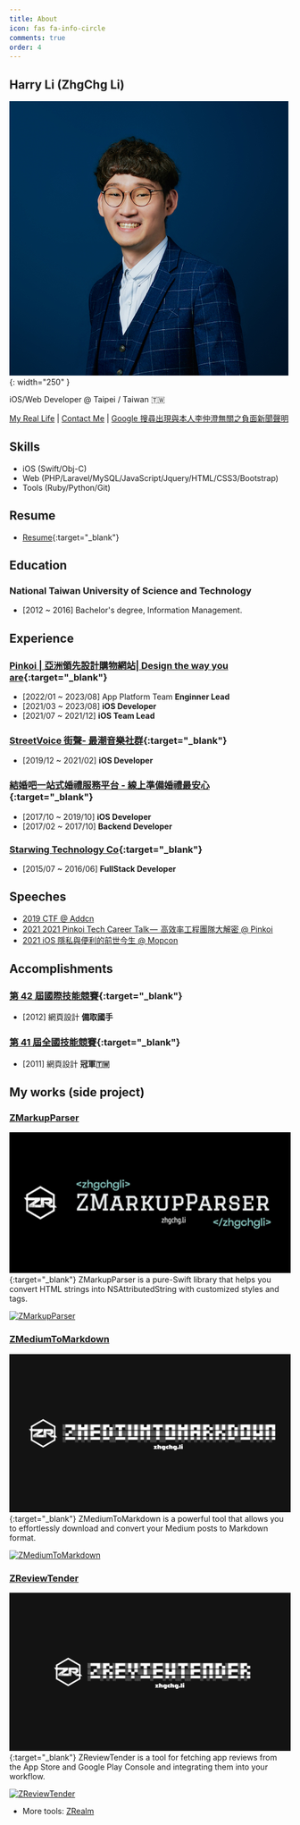 ```yaml
---
title: About
icon: fas fa-info-circle
comments: true
order: 4
---
```


## Harry Li (ZhgChg Li)
![](/assets/images/zhgchgli.jpg){: width="250" }

iOS/Web Developer @ Taipei / Taiwan 🇹🇼

[My Real Life](/real/) | [Contact Me](/contact/) | [Google 搜尋出現與本人李仲澄無關之負面新聞聲明](/posts/declaration_for_google_search_result/)

## Skills
- iOS (Swift/Obj-C)
- Web (PHP/Laravel/MySQL/JavaScript/Jquery/HTML/CSS3/Bootstrap)
- Tools (Ruby/Python/Git)

## Resume
- [Resume](https://resume.zhgchg.li){:target="_blank"}


## Education
### National Taiwan University of Science and Technology
- [2012 ~ 2016] Bachelor's degree, Information Management.

## Experience

### [Pinkoi | 亞洲領先設計購物網站| Design the way you are](https://www.pinkoi.com/){:target="_blank"}
- [2022/01 ~ 2023/08] App Platform Team **Enginner Lead**
- [2021/03 ~ 2023/08] **iOS Developer**
- [2021/07 ~ 2021/12] **iOS Team Lead**

### [StreetVoice 街聲- 最潮音樂社群](https://streetvoice.com/){:target="_blank"}
- [2019/12 ~ 2021/02] **iOS Developer**

### [結婚吧一站式婚禮服務平台 - 線上準備婚禮最安心](https://www.marry.com.tw/){:target="_blank"}

- [2017/10 ~ 2019/10] **iOS Developer**
- [2017/02 ~ 2017/10] **Backend Developer**

### [Starwing Technology Co](https://digitimes.com.tw/iot/startupteam_detail.asp?sid=S2019050010){:target="_blank"}
- [2015/07 ~ 2016/06] **FullStack Developer**

## Speeches
- [2019 CTF @ Addcn](/posts/729d7b6817a4/)
- [2021 2021 Pinkoi Tech Career Talk —  高效率工程團隊大解密 @ Pinkoi](/posts/11f6c8568154/)
- [2021 iOS 隱私與便利的前世今生 @ Mopcon](/posts/9a05f632eba0/)

## Accomplishments
### [第 42 屆國際技能競賽](https://worldskills.org/index.php){:target="_blank"}
- [2012] 網頁設計 **備取國手**

### [第 41 屆全國技能競賽](https://worldskills.org/index.php){:target="_blank"}
- [2011] 網頁設計 **冠軍🇹🇼**

## My works (side project)

### [ZMarkupParser](https://github.com/ZhgChgLi/ZMarkupParser)
[![](/assets/images/zmarkupparser.jpeg)](https://github.com/ZhgChgLi/ZMarkupParser){:target="_blank"}
ZMarkupParser is a pure-Swift library that helps you convert HTML strings into NSAttributedString with customized styles and tags.

[![ZMarkupParser](https://codecov.io/gh/ZhgChgLi/ZMarkupParser/branch/main/graph/badge.svg?token=MPzgO1tnr9)](https://codecov.io/gh/ZhgChgLi/ZMarkupParser)

### [ZMediumToMarkdown](https://github.com/ZhgChgLi/ZMediumToMarkdown)
[![](/assets/images/zmediumtomarkdown.jpeg)](https://github.com/ZhgChgLi/ZMediumToMarkdown){:target="_blank"}
ZMediumToMarkdown is a powerful tool that allows you to effortlessly download and convert your Medium posts to Markdown format.

[![ZMediumToMarkdown](https://badge.fury.io/rb/ZMediumToMarkdown.svg)](https://rubygems.org/gems/ZMediumToMarkdown)

### [ZReviewTender](https://github.com/ZhgChgLi/ZReviewTender)
[![](/assets/images/zreviewtender.jpeg)](https://github.com/ZhgChgLi/ZReviewTender){:target="_blank"}
ZReviewTender is a tool for fetching app reviews from the App Store and Google Play Console and integrating them into your workflow.

[![ZReviewTender](https://badge.fury.io/rb/ZReviewTender.svg)](https://rubygems.org/gems/ZReviewTender)


- More tools: [ZRealm](https://github.com/ZhgChgLi)

